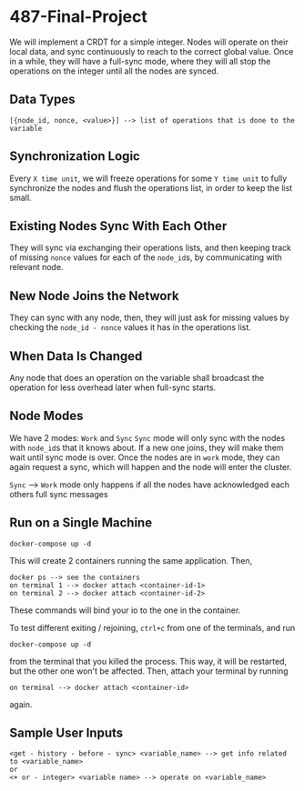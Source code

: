 # 487-Final-Project
We will implement a CRDT for a simple integer. Nodes will operate on their local data, and sync continuously to reach to the correct global value. Once in a while, they will have a full-sync mode,
where they will all stop the operations on the integer until all the nodes are synced.

## Data Types
```
[{node_id, nonce, <value>}] --> list of operations that is done to the variable
```

## Synchronization Logic
Every `X time unit`, we will freeze operations for some `Y time unit` to fully synchronize the nodes and flush the operations list, in order to keep the list small.

## Existing Nodes Sync With Each Other
They will sync via exchanging their operations lists, and then keeping track of missing `nonce` values for each of the `node_id`s, by communicating with relevant node.

## New Node Joins the Network
They can sync with any node, then, they will just ask for missing values by checking the `node_id - nonce` values it has in the operations list.

## When Data Is Changed
Any node that does an operation on the variable shall broadcast the operation for less overhead later when full-sync starts.

## Node Modes
We have 2 modes: `Work` and `Sync`
`Sync` mode will only sync with the nodes with `node_id`s that it knows about. If a new one joins, they will make them wait until sync mode is over. Once the nodes are in `work` mode, they can again request a sync, which will happen and the node will enter the cluster.

`Sync` --> `Work` mode only happens if all the nodes have acknowledged each others full sync messages
 

## Run on a Single Machine
```
docker-compose up -d
```
This will create 2 containers running the same application. Then,
```
docker ps --> see the containers
on terminal 1 --> docker attach <container-id-1>
on terminal 2 --> docker attach <container-id-2>
```
These commands will bind your io to the one in the container.

To test different exiting / rejoining, `ctrl+c` from one of the terminals, and run 
```
docker-compose up -d
```
from the terminal that you killed the process. This way, it will be restarted, but the other one won't be affected. Then, attach your terminal by running 
```
on terminal --> docker attach <container-id>
```
again.


## Sample User Inputs
```
<get - history - before - sync> <variable_name> --> get info related to <variable_name>
or
<+ or - integer> <variable name> --> operate on <variable_name>
```